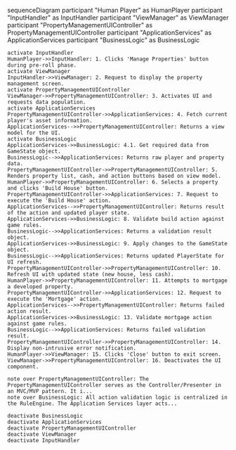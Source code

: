 sequenceDiagram
    participant "Human Player" as HumanPlayer
    participant "InputHandler" as InputHandler
    participant "ViewManager" as ViewManager
    participant "PropertyManagementUIController" as PropertyManagementUIController
    participant "ApplicationServices" as ApplicationServices
    participant "BusinessLogic" as BusinessLogic

    activate InputHandler
    HumanPlayer->>InputHandler: 1. Clicks 'Manage Properties' button during pre-roll phase.
    activate ViewManager
    InputHandler->>ViewManager: 2. Request to display the property management screen.
    activate PropertyManagementUIController
    ViewManager->>PropertyManagementUIController: 3. Activates UI and requests data population.
    activate ApplicationServices
    PropertyManagementUIController->>ApplicationServices: 4. Fetch current player's asset information.
    ApplicationServices-->>PropertyManagementUIController: Returns a view model for the UI.
    activate BusinessLogic
    ApplicationServices->>BusinessLogic: 4.1. Get required data from GameState object.
    BusinessLogic-->>ApplicationServices: Returns raw player and property data.
    PropertyManagementUIController->>PropertyManagementUIController: 5. Renders property list, cash, and action buttons based on view model.
    HumanPlayer->>PropertyManagementUIController: 6. Selects a property and clicks 'Build House' button.
    PropertyManagementUIController->>ApplicationServices: 7. Request to execute the 'Build House' action.
    ApplicationServices-->>PropertyManagementUIController: Returns result of the action and updated player state.
    ApplicationServices->>BusinessLogic: 8. Validate build action against game rules.
    BusinessLogic-->>ApplicationServices: Returns a validation result object.
    ApplicationServices->>BusinessLogic: 9. Apply changes to the GameState object.
    BusinessLogic-->>ApplicationServices: Returns updated PlayerState for UI refresh.
    PropertyManagementUIController->>PropertyManagementUIController: 10. Refresh UI with updated state (new house, less cash).
    HumanPlayer->>PropertyManagementUIController: 11. Attempts to mortgage a developed property.
    PropertyManagementUIController->>ApplicationServices: 12. Request to execute the 'Mortgage' action.
    ApplicationServices-->>PropertyManagementUIController: Returns failed action result.
    ApplicationServices->>BusinessLogic: 13. Validate mortgage action against game rules.
    BusinessLogic-->>ApplicationServices: Returns failed validation result.
    PropertyManagementUIController->>PropertyManagementUIController: 14. Display non-intrusive error notification.
    HumanPlayer->>ViewManager: 15. Clicks 'Close' button to exit screen.
    ViewManager->>PropertyManagementUIController: 16. Deactivates the UI component.

    note over PropertyManagementUIController: The PropertyManagementUIController serves as the Controller/Presenter in an MVC/MVP pattern. It i...
    note over BusinessLogic: All action validation logic is centralized in the RuleEngine. The Application Services layer acts...

    deactivate BusinessLogic
    deactivate ApplicationServices
    deactivate PropertyManagementUIController
    deactivate ViewManager
    deactivate InputHandler
